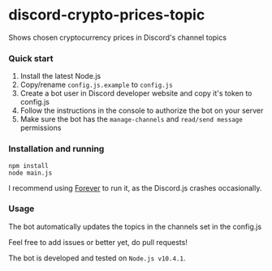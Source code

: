 # discord-crypto-prices-topic

Shows chosen cryptocurrency prices in Discord's channel topics

### Quick start

1. Install the latest Node.js
2. Copy/rename `config.js.example` to `config.js`
3. Create a bot user in Discord developer website and copy it's token to config.js
4. Follow the instructions in the console to authorize the bot on your server
5. Make sure the bot has the `manage-channels` and `read/send message` permissions

### Installation and running
```
npm install
node main.js
```
I recommend using [Forever](https://github.com/foreverjs/forever) to run it, as the Discord.js crashes occasionally.
### Usage
The bot automatically updates the topics in the channels set in the config.js

Feel free to add issues or better yet, do pull requests!

The bot is developed and tested on `Node.js v10.4.1`. 
